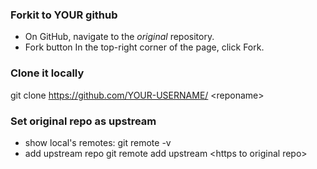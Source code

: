 ### Forkit to YOUR github
-  On GitHub, navigate to the *original* repository.
-  Fork button In the top-right corner of the page, click Fork.

### Clone it locally
git clone https://github.com/YOUR-USERNAME/ \<reponame\>

### Set original repo as upstream
- show local's remotes: 
git remote -v
- add upstream repo
git remote add upstream \<https to original repo\>

